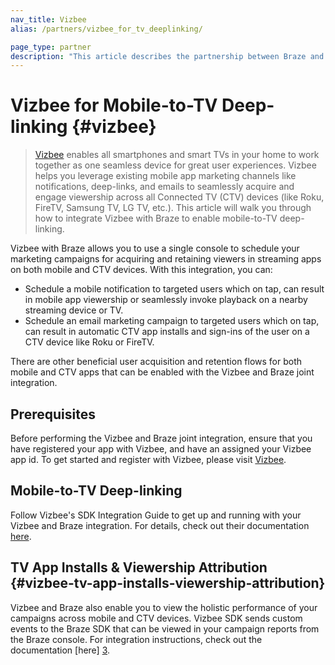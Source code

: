 ```yaml
---
nav_title: Vizbee
alias: /partners/vizbee_for_tv_deeplinking/

page_type: partner
description: "This article describes the partnership between Braze and Vizbee and how to use it to support TV deep linking."
---
```

# Vizbee for Mobile-to-TV Deep-linking {#vizbee}

> [Vizbee][1] enables all smartphones and smart TVs in your home to work together as one seamless device for great user experiences. Vizbee helps you leverage existing mobile app marketing channels like notifications, deep-links, and emails to seamlessly acquire and engage viewership across all Connected TV (CTV) devices (like Roku, FireTV, Samsung TV, LG TV, etc.). This article will walk you through how to integrate Vizbee with Braze to enable mobile-to-TV deep-linking.

Vizbee with Braze allows you to use a single console to schedule your marketing campaigns for acquiring and retaining viewers in streaming apps on both mobile and CTV devices. With this integration, you can:
- Schedule a mobile notification to targeted users which on tap, can result in mobile app viewership or seamlessly invoke playback on a nearby streaming device or TV.
- Schedule an email marketing campaign to targeted users which on tap, can result in automatic CTV app installs and sign-ins of the user on a CTV device like Roku or FireTV.

There are other beneficial user acquisition and retention flows for both mobile and CTV apps that can be enabled with the Vizbee and Braze joint integration.

## Prerequisites

Before performing the Vizbee and Braze joint integration, ensure that you have registered your app with Vizbee, and have an assigned your Vizbee app id. To get started and register with Vizbee, please visit [Vizbee][1].

## Mobile-to-TV Deep-linking

Follow Vizbee's SDK Integration Guide to get up and running with your Vizbee and Braze integration. For details, check out their documentation [here][2].

## TV App Installs & Viewership Attribution {#vizbee-tv-app-installs-viewership-attribution}

Vizbee and Braze also enable you to view the holistic performance of your campaigns across mobile and CTV devices. Vizbee SDK sends custom events to the Braze SDK that can be viewed in your campaign reports from the Braze console. For integration instructions, check out the documentation [here] [3].

[1]: https://vizbee.tv/
[2]: https://console.vizbee.tv/app/vzb1765003429/develop/guides/ios-promote/swift
[3]: https://console.vizbee.tv/app/vzb1765003429/develop/guides/ios-promote/objc